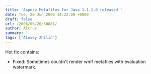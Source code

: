 ```yaml
---
title: 'Aspose.Metafiles for Java 1.1.1.0 released!'
date: Tue, 20 Jun 2006 14:22:00 +0000
draft: false
url: /2006/06/20/50881/
author: Alcrus
summary: ''
tags: ['Alexey Zhilin']
---
```


Hot fix contains:  

*   Fixed: Sometimes couldn't render wmf metafiles with evaluation watermark.








